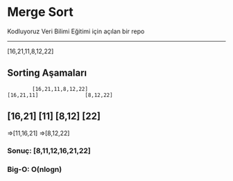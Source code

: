 # Merge Sort
Kodluyoruz Veri Bilimi Eğitimi için açılan bir repo

<hr>

[16,21,11,8,12,22]

## Sorting Aşamaları

            [16,21,11,8,12,22]
    [16,21,11]               [8,12,22]
[16,21]    [11]          [8,12]      [22]
------------------------------------------
=>[11,16,21]             =>[8,12,22]

### Sonuç: [8,11,12,16,21,22]

### Big-O: O(nlogn)
